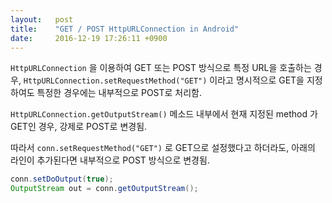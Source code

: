 ```yaml
---
layout:   post
title:    "GET / POST HttpURLConnection in Android"
date:     2016-12-19 17:26:11 +0900
---
```


`HttpURLConnection` 을 이용하여 GET 또는 POST 방식으로 특정 URL을 호출하는 경우,
`HttpURLConnection.setRequestMethod("GET")` 이라고 명시적으로 GET을 지정하여도 특정한 경우에는 내부적으로 POST로 처리함.

`HttpURLConnection.getOutputStream()` 메소드 내부에서 현재 지정된 method 가 GET인 경우, 강제로 POST로 변경됨.

따라서 `conn.setRequestMethod("GET")` 로 GET으로 설정했다고 하더라도, 아래의 라인이 추가된다면 내부적으로 POST 방식으로 변경됨.

```java
conn.setDoOutput(true);
OutputStream out = conn.getOutputStream();
```
